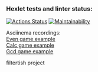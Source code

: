 ### Hexlet tests and linter status:
[![Actions Status](https://github.com/filtertish/java-project-61/actions/workflows/hexlet-check.yml/badge.svg)](https://github.com/filtertish/java-project-61/actions)  [![Maintainability](https://api.codeclimate.com/v1/badges/411cbaa89963ab55eec3/maintainability)](https://codeclimate.com/github/filtertish/java-project-61/maintainability)

Asciinema recordings:  
[Even game example](https://asciinema.org/a/7HFXF6ViKtu8K7IyPty2ov2Cg)  
[Calc game example](https://asciinema.org/a/IZTGQ9WidQxJxbdPkNp0F7aJf)  
[Gcd game example](https://asciinema.org/a/QqM6Fr65wAwMLeEBinqZr1e1r)

filtertish project

